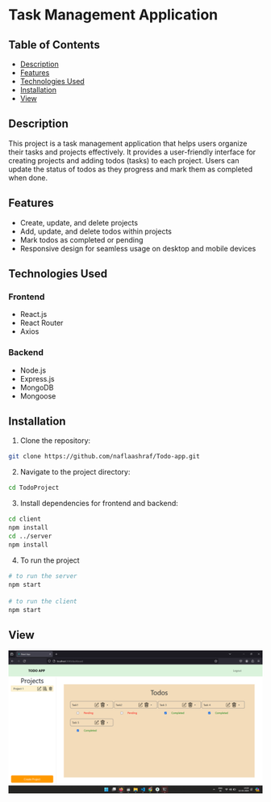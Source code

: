 # Task Management Application

## Table of Contents
- [Description](#description)
- [Features](#features)
- [Technologies Used](#technologies-used)
- [Installation](#installation)
- [View](#view)
## Description
This project is a task management application that helps users organize their tasks and projects effectively. It provides a user-friendly interface for creating projects and adding todos (tasks) to each project. Users can update the status of todos as they progress and mark them as completed when done.

## Features

- Create, update, and delete projects
- Add, update, and delete todos within projects
- Mark todos as completed or pending
- Responsive design for seamless usage on desktop and mobile devices

## Technologies Used

### Frontend

- React.js
- React Router
- Axios

### Backend

- Node.js
- Express.js
- MongoDB
- Mongoose

## Installation

1. Clone the repository:

```bash
git clone https://github.com/naflaashraf/Todo-app.git
```
2. Navigate to the project directory:

```bash
cd TodoProject
```
3. Install dependencies for frontend and backend:

```bash
cd client
npm install
cd ../server
npm install
```
4. To run the project

```bash
# to run the server
npm start

# to run the client
npm start
```

## View
![Dashboard Screenshot](./client/src/Assets/Dashboard.png)


